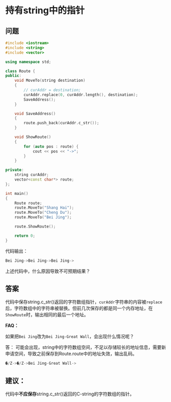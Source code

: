 # 持有string中的指针

## 问题

```c++
#include <iostream>
#include <string>
#include <vector>

using namespace std;

class Route {
public:
    void MoveTo(string destination) 
    {
        // curAddr = destination;
        curAddr.replace(0, curAddr.length(), destination);
        SaveAddress();
    }

    void SaveAddress()
    {
        route.push_back(curAddr.c_str());
    }

    void ShowRoute()
    {
        for (auto pos : route) {
            cout << pos << "->";
        }
    }

private:
    string curAddr;
    vector<const char*> route;
};

int main()
{
    Route route;
    route.MoveTo("Shang Hai");
    route.MoveTo("Cheng Du");
    route.MoveTo("Bei Jing");

    route.ShowRoute();

    return 0;
}
```

代码输出：

```c++
Bei Jing->Bei Jing->Bei Jing->
```

上述代码中，什么原因导致不可预期结果？

## 答案

代码中保存string.c_str()返回的字符数组指针，`curAddr`字符串的内容被`replace`后，字符数组中的字符串被替换。但前几次保存的都是同一个内存地址，在`ShowRoute`时，输出相同的最后一个地址。

**FAQ：**

如果把`Bei Jing`改为`Bei Jing-Great Wall`，会出现什么情况呢？

答：
可能会出现，string中的字符数组空间，不足以存储较长的地址信息，需要新申请空间，导致之前保存到Route.route中的地址失效，输出乱码。

```c++
�/Z->�/Z->Bei Jing-Great Wall->
```

## 建议：

代码中**不应保存**string.c_str()返回的C-string的字符数组的指针。

